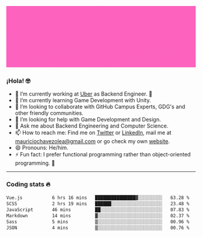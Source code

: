 ![Banner](banner.gif)

### ¡Hola! 🤓

- 🔭 I’m currently working at [Uber](https://uber.com) as Backend Engineer. 🚗
- 🌱 I’m currently learning Game Development with Unity.
- 👯 I’m looking to collaborate with GitHub Campus Experts, GDG's and other friendly communities.
- 🤔 I’m looking for help with Game Development and Design.
- 💬 Ask me about Backend Engineering and Computer Science.
- 📫 How to reach me: Find me on [Twitter](https://twitter.com/ultr4nerd) or [LinkedIn](https://www.linkedin.com/in/ultr4nerd), mail me at [mauriciochavezolea@gmail.com](mailto:mauriciochavezolea@gmail.com) or go check my own [website](https://mauriciochavez.dev).
- 😄 Pronouns: He/him. 
- ⚡ Fun fact: I prefer functional programming rather than object-oriented programming. 🤭
---

### Coding stats 🔥

<!--START_SECTION:waka-->

```text
Vue.js           6 hrs 16 mins   ███████████████▓░░░░░░░░░   63.28 %
SCSS             2 hrs 19 mins   ██████░░░░░░░░░░░░░░░░░░░   23.48 %
JavaScript       46 mins         ██░░░░░░░░░░░░░░░░░░░░░░░   07.83 %
Markdown         14 mins         ▓░░░░░░░░░░░░░░░░░░░░░░░░   02.37 %
Sass             5 mins          ▒░░░░░░░░░░░░░░░░░░░░░░░░   00.96 %
JSON             4 mins          ▒░░░░░░░░░░░░░░░░░░░░░░░░   00.76 %
```

<!--END_SECTION:waka-->
